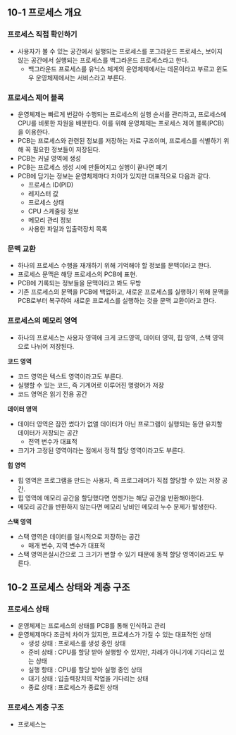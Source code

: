 ## 10-1 프로세스 개요
### 프로세스 직접 확인하기
- 사용자가 볼 수 있는 공간에서 실행되는 프로세스를 포그라운드 프로세스, 보이지 않는 공간에서 실행되는 프로세스를 백그라운드 프로세스라고 한다.
	- 백그라운드 프로세스를 유닉스 체계의 운영체제에서는 데몬이라고 부르고 윈도우 운영체제에서는 서비스라고 부른다.

### 프로세스 제어 블록
- 운영체제는 빠르게 번갈아 수행되는 프로세스의 실행 순서를 관리하고, 프로세스에 CPU를 비롯한 자원을 배분한다. 이를 위해 운영체제는 프로세스 제어 블록(PCB)을 이용한다.
- PCB는 프로세스와 관련된 정보를 저장하는 자료 구조이며, 프로세스를 식별하기 위해 꼭 필요한 정보들이 저장된다.
- PCB는 커널 영역에 생성
- PCB는 프로세스 생성 시에 만들어지고 실행이 끝나면 폐기
- PCB에 담기는 정보는 운영체제마다 차이가 있지만 대표적으로 다음과 같다.
	- 프로세스 ID(PID)
	- 레지스터 값
	- 프로세스 상태
	- CPU 스케줄링 정보
	- 메모리 관리 정보
	- 사용한 파일과 입출력장치 목록

### 문맥 교환
- 하나의 프로세스 수행을 재개하기 위해 기억해야 할 정보를 문맥이라고 한다. 
- 프로세스 문맥은 해당 프로세스의 PCB에 표현.
- PCB에 기록되는 정보들을 문맥이라고 봐도 무방
- 기존 프로세스의 문맥을 PCB에 백업하고, 새로운 프로세스를 실행하기 위해 문맥을 PCB로부터 복구하여 새로운 프로세스를 실행하는 것을 문맥 교환이라고 한다.

### 프로세스의 메모리 영역
- 하나의 프로세스는 사용자 영역에 크게 코드영역, 데이터 영역, 힙 영역, 스택 영역으로 나뉘어 저장된다.

**코드 영역**
- 코드 영역은 텍스트 영역이라고도 부른다.
- 실행할 수 있는 코드, 즉 기계어로 이루어진 명령어가 저장
- 코드 영역은 읽기 전용 공간

**데이터 영역**
- 데이터 영역은 잠깐 썼다가 없앨 데이터가 아닌 프로그램이 실행되는 동안 유지할 데이터가 저장되는 공간
	- 전역 변수가 대표적
- 크기가 고정된 영역이라는 점에서 정적 할당 영역이라고도 부른다.

**힙 영역**
- 힙 영역은 프로그램을 만드는 사용자, 즉 프로그래머가 직접 할당할 수 있는 저장 공간.
- 힙 영역에 메모리 공간을 할당했다면 언젠가는 해당 공간을 반환해야한다.
- 메모리 공간을 반환하지 않는다면 메모리 낭비인 메모리 누수 문제가 발생한다.

**스택 영역**
- 스택 영역은 데이터를 일시적으로 저장하는 공간
	- 매개 변수, 지역 변수가 대표적
- 스택 영역은실시간으로 그 크기가 변할 수 있기 때문에 동적 할당 영역이라고도 부른다.

## 10-2 프로세스 상태와 계층 구조
### 프로세스 상태
- 운영체제는 프로세스의 상태를 PCB를 통해 인식하고 관리
- 운영체제마다 조금씩 차이가 있지만, 프로세스가 가질 수 있는 대표적인 상태
	- 생성 상태 : 프로세스를 생성 중인 상태
	- 준비 상태 : CPU를 할당 받아 실행할 수 있지만, 차례가 아니기에 기다리고 있는 상태
	- 실행 항태 : CPU를 할당 받아 실행 중인 상태
	- 대기 상태 : 입출력장치의 작업을 기다리는 상태
	- 종료 상태 : 프로세스가 종료된 상태

### 프로세스 계층 구조
- 프로세스는 